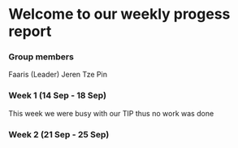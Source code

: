 # Welcome to our weekly progess report

### Group members
Faaris (Leader)
Jeren
Tze Pin

### Week 1 (14 Sep - 18 Sep)
This week we were busy with our TIP thus no work was done

### Week 2 (21 Sep - 25 Sep)

